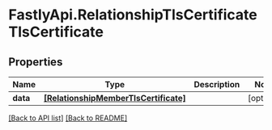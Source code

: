 # FastlyApi.RelationshipTlsCertificateTlsCertificate

## Properties

Name | Type | Description | Notes
------------ | ------------- | ------------- | -------------
**data** | [**[RelationshipMemberTlsCertificate]**](RelationshipMemberTlsCertificate.md) |  | [optional] 



[[Back to API list]](../../README.md#endpoints) [[Back to README]](../../README.md)
